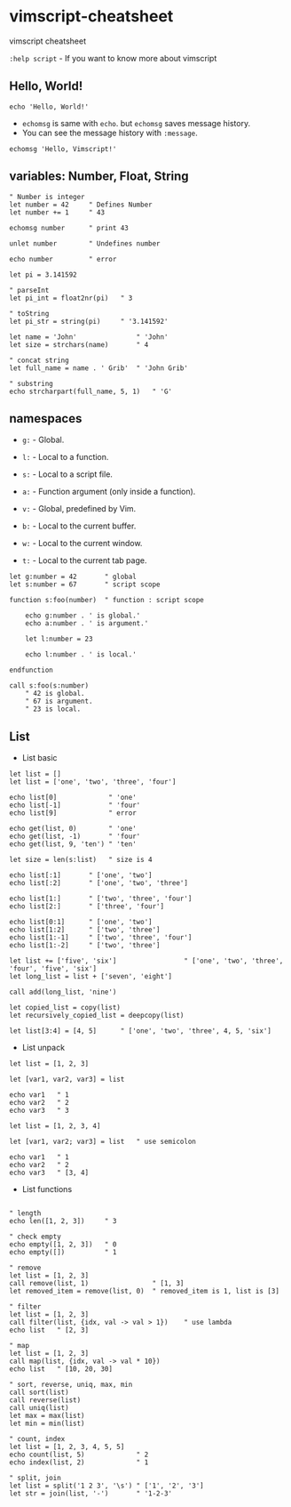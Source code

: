 # vimscript-cheatsheet
vimscript cheatsheet

`:help script` - If you want to know more about vimscript

## Hello, World!

```viml
echo 'Hello, World!'
```

* `echomsg` is same with `echo`. but `echomsg` saves message history.
* You can see the message history with `:message`.

```viml
echomsg 'Hello, Vimscript!'
```

## variables: Number, Float, String

```viml
" Number is integer
let number = 42     " Defines Number
let number += 1     " 43

echomsg number      " print 43

unlet number        " Undefines number

echo number         " error
```

```viml
let pi = 3.141592

" parseInt
let pi_int = float2nr(pi)   " 3

" toString
let pi_str = string(pi)     " '3.141592'
```

```viml
let name = 'John'               " 'John'
let size = strchars(name)       " 4

" concat string
let full_name = name . ' Grib'  " 'John Grib'

" substring
echo strcharpart(full_name, 5, 1)   " 'G'
```

## namespaces

* `g:` - Global.

* `l:` - Local to a function.
* `s:` - Local to a script file.
* `a:` - Function argument (only inside a function).

* `v:` - Global, predefined by Vim.

* `b:` - Local to the current buffer.
* `w:` - Local to the current window.
* `t:` - Local to the current tab page.

```viml
let g:number = 42       " global
let s:number = 67       " script scope

function s:foo(number)  " function : script scope

    echo g:number . ' is global.'
    echo a:number . ' is argument.'

    let l:number = 23

    echo l:number . ' is local.'

endfunction

call s:foo(s:number)
    " 42 is global.
    " 67 is argument.
    " 23 is local.
```

## List

* List basic

```viml
let list = []
let list = ['one', 'two', 'three', 'four']

echo list[0]             " 'one'
echo list[-1]            " 'four'
echo list[9]             " error

echo get(list, 0)        " 'one'
echo get(list, -1)       " 'four'
echo get(list, 9, 'ten') " 'ten'

let size = len(s:list)   " size is 4

echo list[:1]       " ['one', 'two']
echo list[:2]       " ['one', 'two', 'three']

echo list[1:]       " ['two', 'three', 'four']
echo list[2:]       " ['three', 'four']

echo list[0:1]      " ['one', 'two']
echo list[1:2]      " ['two', 'three']
echo list[1:-1]     " ['two', 'three', 'four']
echo list[1:-2]     " ['two', 'three']

let list += ['five', 'six']                 " ['one', 'two', 'three', 'four', 'five', 'six']
let long_list = list + ['seven', 'eight']

call add(long_list, 'nine')

let copied_list = copy(list)
let recursively_copied_list = deepcopy(list)

let list[3:4] = [4, 5]      " ['one', 'two', 'three', 4, 5, 'six']
```

* List unpack

```viml
let list = [1, 2, 3]

let [var1, var2, var3] = list

echo var1   " 1
echo var2   " 2
echo var3   " 3
```

```viml
let list = [1, 2, 3, 4]

let [var1, var2; var3] = list   " use semicolon

echo var1   " 1
echo var2   " 2
echo var3   " [3, 4]
```

* List functions

```viml

" length
echo len([1, 2, 3])     " 3

" check empty
echo empty([1, 2, 3])   " 0
echo empty([])          " 1

" remove
let list = [1, 2, 3]
call remove(list, 1)                " [1, 3]
let removed_item = remove(list, 0)  " removed_item is 1, list is [3]

" filter
let list = [1, 2, 3]
call filter(list, {idx, val -> val > 1})    " use lambda
echo list   " [2, 3]

" map
let list = [1, 2, 3]
call map(list, {idx, val -> val * 10})
echo list   " [10, 20, 30]

" sort, reverse, uniq, max, min
call sort(list)
call reverse(list)
call uniq(list)
let max = max(list)
let min = min(list)

" count, index
let list = [1, 2, 3, 4, 5, 5]
echo count(list, 5)             " 2
echo index(list, 2)             " 1

" split, join
let list = split('1 2 3', '\s') " ['1', '2', '3']
let str = join(list, '-')       " '1-2-3'
```

